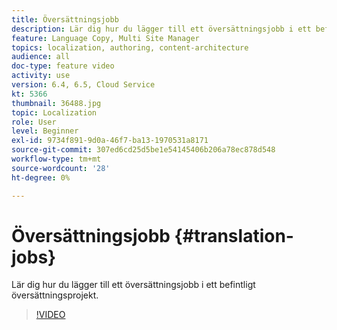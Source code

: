 ```yaml
---
title: Översättningsjobb
description: Lär dig hur du lägger till ett översättningsjobb i ett befintligt översättningsprojekt.
feature: Language Copy, Multi Site Manager
topics: localization, authoring, content-architecture
audience: all
doc-type: feature video
activity: use
version: 6.4, 6.5, Cloud Service
kt: 5366
thumbnail: 36488.jpg
topic: Localization
role: User
level: Beginner
exl-id: 9734f891-9d0a-46f7-ba13-1970531a8171
source-git-commit: 307ed6cd25d5be1e54145406b206a78ec878d548
workflow-type: tm+mt
source-wordcount: '28'
ht-degree: 0%

---
```


# Översättningsjobb {#translation-jobs}

Lär dig hur du lägger till ett översättningsjobb i ett befintligt översättningsprojekt.

>[!VIDEO](https://video.tv.adobe.com/v/36488?quality=12&learn=on)
